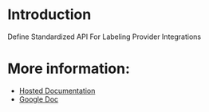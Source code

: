 # Introduction

Define Standardized API For Labeling Provider Integrations

# More information:

- [Hosted Documentation](https://cannabis-labeling-api.github.io/universal-cannabis-api/)
- [Google Doc](https://docs.google.com/document/d/1KXGiw4Gjb3kKb8SEOZmzRyIonxqCjKSbJpgsifr9uZw)
